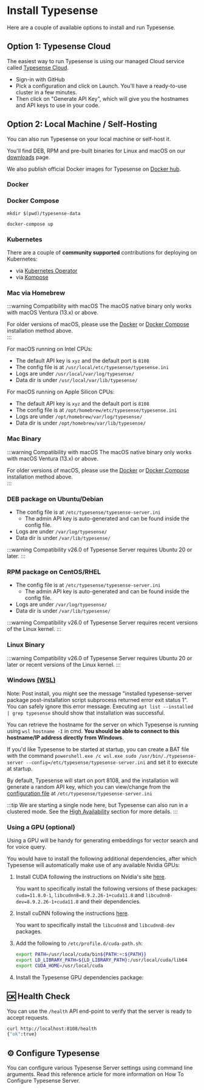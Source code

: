 # Install Typesense

Here are a couple of available options to install and run Typesense.

## Option 1: Typesense Cloud

The easiest way to run Typesense is using our managed Cloud service called [Typesense Cloud](https://cloud.typesense.org/). 

- Sign-in with GitHub 
- Pick a configuration and click on Launch. You'll have a ready-to-use cluster in a few minutes.
- Then click on "Generate API Key", which will give you the hostnames and API keys to use in your code.

## Option 2: Local Machine / Self-Hosting

You can also run Typesense on your local machine or self-host it.

You'll find DEB, RPM and pre-built binaries for Linux and macOS on our [downloads](https://typesense.org/downloads) page.

We also publish official Docker images for Typesense on [Docker hub](https://hub.docker.com/r/typesense/typesense/).

### Docker

<Tabs :tabs="['Shell']">
  <template v-slot:Shell>
    <div class="manual-highlight">
      <pre class="language-bash"><code>export TYPESENSE_API_KEY=xyz
<br>    
mkdir $(pwd)/typesense-data
<br>
docker run -p 8108:8108 \
            -v$(pwd)/typesense-data:/data typesense/typesense:{{ $site.themeConfig.typesenseLatestVersion }} \
            --data-dir /data \
            --api-key=$TYPESENSE_API_KEY \
            --enable-cors</code></pre>
    </div>
  </template>
</Tabs>

### Docker Compose

<Tabs :tabs="['yml']">
  <template v-slot:yml>
    <div class="manual-highlight">
      <pre class="language-yaml"><code>version: '3.4'
services:
  typesense:
    image: typesense/typesense:{{ $site.themeConfig.typesenseLatestVersion }}
    restart: on-failure
    ports:
      - "8108:8108"
    volumes:
      - ./typesense-data:/data
    command: '--data-dir /data --api-key=xyz --enable-cors'</code></pre>
    </div>
  </template>
</Tabs>

```shell
mkdir $(pwd)/typesense-data

docker-compose up
```

### Kubernetes

There are a couple of **community supported** contributions for deploying on Kubernetes:

- via [Kubernetes Operator](https://github.com/sai3010/Typesense-Kubernetes-Operator)
- via [Kompose](https://github.com/typesense/typesense-kubernetes)

### Mac via Homebrew

:::warning Compatibility with macOS
The macOS native binary only works with macOS Ventura (13.x) or above.

For older versions of macOS, please use the [Docker](#docker) or [Docker Compose](#docker-compose) installation method above.   
:::

<Tabs :tabs="['Shell']">
  <template v-slot:Shell>
    <div class="manual-highlight">
      <pre class="language-bash"><code>brew install typesense/tap/typesense-server@{{ $site.themeConfig.typesenseLatestVersion }}
brew services start typesense-server@{{ $site.themeConfig.typesenseLatestVersion }}</code></pre>
    </div>
  </template>
</Tabs>

For macOS running on Intel CPUs:
- The default API key is `xyz` and the default port is `8108`
- The config file is at `/usr/local/etc/typesense/typesense.ini`
- Logs are under `/usr/local/var/log/typesense/`
- Data dir is under `/usr/local/var/lib/typesense/`

For macOS running on Apple Silicon CPUs:
- The default API key is `xyz` and the default port is `8108`
- The config file is at `/opt/homebrew/etc/typesense/typesense.ini`
- Logs are under `/opt/homebrew/var/log/typesense/`
- Data dir is under `/opt/homebrew/var/lib/typesense/`

### Mac Binary

:::warning Compatibility with macOS
The macOS native binary only works with macOS Ventura (13.x) or above.

For older versions of macOS, please use the [Docker](#docker) or [Docker Compose](#docker-compose) installation method above.   
:::

<Tabs :tabs="['Shell']">
  <template v-slot:Shell>
    <div class="manual-highlight">
      <pre class="language-bash"><code>curl -O https://dl.typesense.org/releases/{{ $site.themeConfig.typesenseLatestVersion }}/typesense-server-{{ $site.themeConfig.typesenseLatestVersion }}-darwin-amd64.tar.gz
tar -xzf typesense-server-{{ $site.themeConfig.typesenseLatestVersion }}-darwin-amd64.tar.gz
<br>
# Start Typesense
export TYPESENSE_API_KEY=xyz
mkdir $(pwd)/typesense-data
./typesense-server --data-dir=$(pwd)/typesense-data --api-key=$TYPESENSE_API_KEY --enable-cors</code></pre>
    </div>
  </template>
</Tabs>

### DEB package on Ubuntu/Debian

<Tabs :tabs="['Shell']">
  <template v-slot:Shell>
    <div class="manual-highlight">
      <pre class="language-bash"><code># x64
curl -O https://dl.typesense.org/releases/{{ $site.themeConfig.typesenseLatestVersion }}/typesense-server-{{ $site.themeConfig.typesenseLatestVersion }}-amd64.deb
sudo apt install ./typesense-server-{{ $site.themeConfig.typesenseLatestVersion }}-amd64.deb
<br>
# arm64
curl -O https://dl.typesense.org/releases/{{ $site.themeConfig.typesenseLatestVersion }}/typesense-server-{{ $site.themeConfig.typesenseLatestVersion }}-arm64.deb
sudo apt install ./typesense-server-{{ $site.themeConfig.typesenseLatestVersion }}-arm64.deb
<br>
# Start Typesense
sudo systemctl start typesense-server.service</code></pre>
    </div>
  </template>
</Tabs>

- The config file is at `/etc/typesense/typesense-server.ini`
  - The admin API key is auto-generated and can be found inside the config file.
- Logs are under `/var/log/typesense/`
- Data dir is under `/var/lib/typesense/`

:::warning Compatibility
v26.0 of Typesense Server requires Ubuntu 20 or later.
:::

### RPM package on CentOS/RHEL
<Tabs :tabs="['Shell']">
  <template v-slot:Shell>
    <div class="manual-highlight">
      <pre class="language-bash"><code># x64
curl -O https://dl.typesense.org/releases/{{ $site.themeConfig.typesenseLatestVersion }}/typesense-server-{{ $site.themeConfig.typesenseLatestVersion }}-1.x86_64.rpm
sudo yum install ./typesense-server-{{ $site.themeConfig.typesenseLatestVersion }}-1.x86_64.rpm
<br>
# arm64
curl -O https://dl.typesense.org/releases/{{ $site.themeConfig.typesenseLatestVersion }}/typesense-server-{{ $site.themeConfig.typesenseLatestVersion }}-1.arm64.rpm
sudo yum install ./typesense-server-{{ $site.themeConfig.typesenseLatestVersion }}-1.arm64.rpm
<br>
# Start Typesense
sudo systemctl start typesense-server.service</code></pre>
    </div>
  </template>
</Tabs>

- The config file is at `/etc/typesense/typesense-server.ini`
  - The admin API key is auto-generated and can be found inside the config file.
- Logs are under `/var/log/typesense/`
- Data dir is under `/var/lib/typesense/`

:::warning Compatibility
v26.0 of Typesense Server requires recent versions of the Linux kernel.
:::

### Linux Binary

<Tabs :tabs="['Shell']">
  <template v-slot:Shell>
    <div class="manual-highlight">
    <pre class="language-bash"><code># x64
curl -O https://dl.typesense.org/releases/{{ $site.themeConfig.typesenseLatestVersion }}/typesense-server-{{ $site.themeConfig.typesenseLatestVersion }}-linux-amd64.tar.gz
tar -xzf typesense-server-{{ $site.themeConfig.typesenseLatestVersion }}-linux-amd64.tar.gz
<br>
# arm64
curl -O https://dl.typesense.org/releases/{{ $site.themeConfig.typesenseLatestVersion }}/typesense-server-{{ $site.themeConfig.typesenseLatestVersion }}-linux-arm64.tar.gz
tar -xzf typesense-server-{{ $site.themeConfig.typesenseLatestVersion }}-linux-arm64.tar.gz
<br>
# Start Typesense
export TYPESENSE_API_KEY=xyz
mkdir $(pwd)/typesense-data # Use a directory like /var/lib/typesense in production
./typesense-server --data-dir=$(pwd)/typesense-data --api-key=$TYPESENSE_API_KEY --enable-cors</code></pre>
    </div>
  </template>
</Tabs>

:::warning Compatibility
v26.0 of Typesense Server requires Ubuntu 20 or later or recent versions of the Linux kernel.
:::

### Windows [(WSL)](https://docs.microsoft.com/en-us/windows/wsl/install)

<Tabs :tabs="['Shell']">
  <template v-slot:Shell>
    <div class="manual-highlight">
    <pre class="language-bash"><code>wsl
curl -O https://dl.typesense.org/releases/{{ $site.themeConfig.typesenseLatestVersion }}/typesense-server-{{ $site.themeConfig.typesenseLatestVersion }}-amd64.deb
sudo apt install ./typesense-server-{{ $site.themeConfig.typesenseLatestVersion }}-amd64.deb
<br>
# Start Typesense
sudo /usr/bin/./typesense-server --config=/etc/typesense/typesense-server.ini</code></pre>
    </div>
  </template>
</Tabs>

Note: Post install, you might see the message "installed typesense-server package post-installation script subprocess returned error exit status 1".
You can safely ignore this error message. Executing `apt list --installed | grep typesense` should show that installation was successful.

You can retrieve the hostname for the server on which Typesense is running using `wsl hostname -I` in cmd.
**You should be able to connect to this hostname/IP address directly from Windows**.

If you'd like Typesense to be started at startup, you can create a BAT file with the command `powershell.exe /c wsl.exe sudo /usr/bin/./typesense-server --config=/etc/typesense/typesense-server.ini` and set it to execute at startup.

By default, Typesense will start on port 8108, and the installation will generate a random API key, which you can view/change from the [configuration file](./configure-typesense.md#using-a-configuration-file) at `/etc/typesense/typesense-server.ini`


:::tip
We are starting a single node here, but Typesense can also run in a clustered mode. See the [High Availability](./high-availability.md) section for more details.
:::


### Using a GPU (optional)

Using a GPU will be handy for generating embeddings for vector search and for voice query.

You would have to install the following additional dependencies, after which Typesense will automatically make use of any available Nvidia GPUs:

1. Install CUDA following the instructions on Nvidia's site [here](https://docs.nvidia.com/cuda/cuda-installation-guide-linux/index.html).

    You want to specifically install the following versions of these packages: `cuda=11.8.0-1`, `libcudnn8=8.9.2.26-1+cuda11.8` and `libcudnn8-dev=8.9.2.26-1+cuda11.8` and their dependencies.

2. Install cuDNN following the instructions [here](https://docs.nvidia.com/deeplearning/cudnn/install-guide/index.html).

    You want to specifically install the `libcudnn8` and `libcudnn8-dev` packages.

3. Add the following to `/etc/profile.d/cuda-path.sh`:

    ```bash
    export PATH=/usr/local/cuda/bin${PATH:+:${PATH}}
    export LD_LIBRARY_PATH=${LD_LIBRARY_PATH}:/usr/local/cuda/lib64
    export CUDA_HOME=/usr/local/cuda
    ```

4. Install the Typesense GPU dependencies package:

<Tabs :tabs="['Shell']">
  <template v-slot:Shell>
    <div class="manual-highlight">
      <pre class="language-bash"><code># x64
curl -O https://dl.typesense.org/releases/{{ $site.themeConfig.typesenseLatestVersion }}/typesense-gpu-deps-{{ $site.themeConfig.typesenseLatestVersion }}-amd64.deb
sudo apt install ./typesense-gpu-deps-{{ $site.themeConfig.typesenseLatestVersion }}-amd64.deb
<br>
# arm64
curl -O https://dl.typesense.org/releases/{{ $site.themeConfig.typesenseLatestVersion }}/typesense-gpu-deps-{{ $site.themeConfig.typesenseLatestVersion }}-arm64.deb
sudo apt install ./typesense-gpu-deps-{{ $site.themeConfig.typesenseLatestVersion }}-arm64.deb
      </code></pre>
    </div>
  </template>
</Tabs>


## 🆗 Health Check

You can use the `/health` API end-point to verify that the server is ready to accept requests.

```bash
curl http://localhost:8108/health
{"ok":true}
```

## ⚙️ Configure Typesense

You can configure various Typesense Server settings using command line arguments. 
Read this reference article for more information on 
<RouterLink :to="`/${this.$site.themeConfig.typesenseLatestVersion}/api/server-configuration.html`">How To Configure Typesense Server</RouterLink>.
